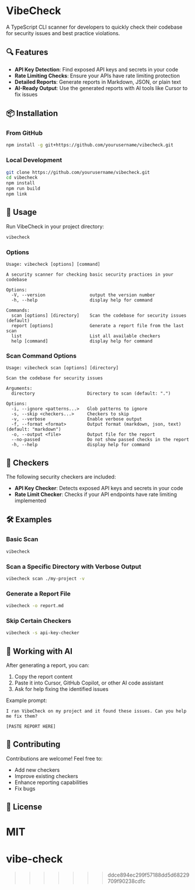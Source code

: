 # VibeCheck

A TypeScript CLI scanner for developers to quickly check their codebase for security issues and best practice violations.

## 🔍 Features

- **API Key Detection**: Find exposed API keys and secrets in your code
- **Rate Limiting Checks**: Ensure your APIs have rate limiting protection
- **Detailed Reports**: Generate reports in Markdown, JSON, or plain text
- **AI-Ready Output**: Use the generated reports with AI tools like Cursor to fix issues

## 📦 Installation

### From GitHub

```bash
npm install -g git+https://github.com/yourusername/vibecheck.git
```

### Local Development

```bash
git clone https://github.com/yourusername/vibecheck.git
cd vibecheck
npm install
npm run build
npm link
```

## 🚀 Usage

Run VibeCheck in your project directory:

```bash
vibecheck
```

### Options

```
Usage: vibecheck [options] [command]

A security scanner for checking basic security practices in your codebase

Options:
  -V, --version                 output the version number
  -h, --help                    display help for command

Commands:
  scan [options] [directory]    Scan the codebase for security issues (default)
  report [options]              Generate a report file from the last scan
  list                          List all available checkers
  help [command]                display help for command
```

### Scan Command Options

```
Usage: vibecheck scan [options] [directory]

Scan the codebase for security issues

Arguments:
  directory                    Directory to scan (default: ".")

Options:
  -i, --ignore <patterns...>   Glob patterns to ignore
  -s, --skip <checkers...>     Checkers to skip
  -v, --verbose                Enable verbose output
  -f, --format <format>        Output format (markdown, json, text) (default: "markdown")
  -o, --output <file>          Output file for the report
  --no-passed                  Do not show passed checks in the report
  -h, --help                   display help for command
```

## 🧩 Checkers

The following security checkers are included:

- **API Key Checker**: Detects exposed API keys and secrets in your code
- **Rate Limit Checker**: Checks if your API endpoints have rate limiting implemented

## 🛠 Examples

### Basic Scan

```bash
vibecheck
```

### Scan a Specific Directory with Verbose Output

```bash
vibecheck scan ./my-project -v
```

### Generate a Report File

```bash
vibecheck -o report.md
```

### Skip Certain Checkers

```bash
vibecheck -s api-key-checker
```

## 📝 Working with AI

After generating a report, you can:

1. Copy the report content
2. Paste it into Cursor, GitHub Copilot, or other AI code assistant
3. Ask for help fixing the identified issues

Example prompt:

```
I ran VibeCheck on my project and it found these issues. Can you help me fix them?

[PASTE REPORT HERE]
```

## 🤝 Contributing

Contributions are welcome! Feel free to:

- Add new checkers
- Improve existing checkers
- Enhance reporting capabilities
- Fix bugs

## 📄 License

MIT 
=======
# vibe-check
>>>>>>> ddce894ec299f57188dd5d68229709f90238cdfc
